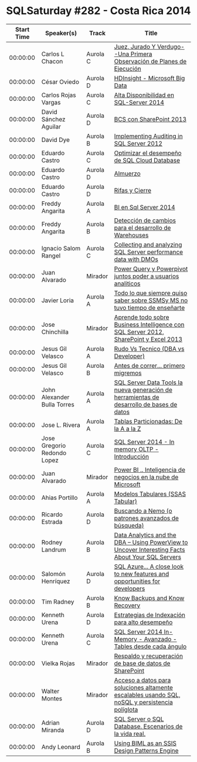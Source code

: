 # SQLSaturday #282 - Costa Rica 2014
Start Time|Speaker(s)|Track|Title
---|---|---|---
00:00:00|Carlos L Chacon|Aurola C|[Juez, Jurado Y  Verdugo--Una Primera Observación de Planes de Ejecución](11193.md)
00:00:00|César Oviedo|Aurola D|[HDInsight - Microsoft Big Data ](11886.md)
00:00:00|Carlos Rojas Vargas|Aurola C|[Alta Disponibilidad en SQL-Server 2014](12051.md)
00:00:00|David Sánchez Aguilar|Aurola D|[BCS con SharePoint 2013](12850.md)
00:00:00|David Dye|Aurola B|[Implementing Auditing in SQL Server 2012](13018.md)
00:00:00|Eduardo Castro|Aurola C|[Optimizar el desempeño de SQL Cloud Database](13627.md)
00:00:00|Eduardo Castro|Aurola D|[Almuerzo](13629.md)
00:00:00|Eduardo Castro|Aurola D|[Rifas y Cierre](13630.md)
00:00:00|Freddy Angarita|Aurola A|[BI en Sql Server 2014](14339.md)
00:00:00|Freddy Angarita|Aurola B|[Detección de cambios para el desarrollo de Warehouses](14340.md)
00:00:00|Ignacio Salom Rangel|Aurola C|[Collecting and analyzing SQL Server performance data with DMOs](15127.md)
00:00:00|Juan Alvarado|Mirador|[Power Query y Powerpivot juntos poder a usuarios analiticos](15529.md)
00:00:00|Javier Loria|Aurola A|[Todo lo que siempre quiso saber sobre SSMSy MS no tuvo tiempo de enseñarte](16001.md)
00:00:00|Jose Chinchilla|Mirador|[Aprende todo sobre Business Intelligence con SQL Server 2012, SharePoint y Excel 2013](16108.md)
00:00:00|Jesus Gil Velasco|Aurola A|[Rudo Vs Tecnico (DBA vs Developer)](16684.md)
00:00:00|Jesus Gil Velasco|Aurola B|[Antes de correr... primero migremos](16685.md)
00:00:00|John Alexander Bulla Torres|Aurola A|[SQL Server Data Tools la nueva generación de herramientas de desarrollo de bases de datos](17275.md)
00:00:00|Jose L. Rivera|Aurola A|[Tablas Particionadas: De la A a la Z](17468.md)
00:00:00|Jose Gregorio Redondo Lopez|Aurola C|[SQL Server 2014 - In memory OLTP - Introducción](17596.md)
00:00:00|Juan Alvarado|Mirador|[Power BI .. Inteligencia de negocios en la nube de Microsoft](17760.md)
00:00:00|Ahias Portillo|Aurola A|[Modelos Tabulares (SSAS Tabular)](22225.md)
00:00:00|Ricardo Estrada|Aurola D|[Buscando a Nemo (o patrones avanzados de búsqueda)](22309.md)
00:00:00|Rodney Landrum|Aurola B|[Data Analytics and the DBA – Using PowerView to Uncover Interesting Facts About Your SQL Servers](23389.md)
00:00:00|Salomón Henríquez|Aurola D|[SQL Azure... A close look to new features and opportunities for developers](23803.md)
00:00:00|Tim Radney|Aurola B|[Know Backups and Know Recovery](26668.md)
00:00:00|Kenneth Urena|Aurola D|[Estrategias de Indexación para alto desempeño](27196.md)
00:00:00|Kenneth Urena|Aurola C|[SQL Server 2014 In-Memory - Avanzado - Tables desde cada ángulo](27199.md)
00:00:00|Vielka Rojas|Mirador|[Respaldo y recuperación de base de datos de SharePoint](27505.md)
00:00:00|Walter Montes|Mirador|[Acceso a datos para soluciones altamente escalables usando SQL, noSQL y persistencia políglota](27612.md)
00:00:00|Adrian Miranda|Aurola D|[SQL Server o SQL Database. Escenarios de la vida real.](9045.md)
00:00:00|Andy Leonard|Aurola B|[Using BIML as an SSIS Design Patterns Engine ](9536.md)
